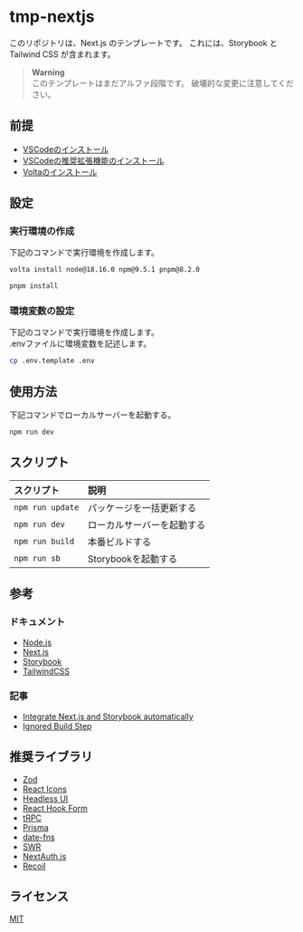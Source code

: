 # tmp-nextjs

このリポジトリは、Next.js のテンプレートです。
これには、Storybook と Tailwind CSS が含まれます。

> **Warning**  
> このテンプレートはまだアルファ段階です。
> 破壊的な変更に注意してください。

## 前提

- [VSCodeのインストール](https://azure.microsoft.com/ja-jp/products/visual-studio-code/)
- [VSCodeの推奨拡張機能のインストール](https://code.visualstudio.com/docs/editor/extension-marketplace#_workspace-recommended-extensions)
- [Voltaのインストール](https://docs.volta.sh/guide/getting-started)

## 設定

### 実行環境の作成

下記のコマンドで実行環境を作成します。  

```zsh
volta install node@18.16.0 npm@9.5.1 pnpm@8.2.0

pnpm install
```

### 環境変数の設定

下記のコマンドで実行環境を作成します。  
.envファイルに環境変数を記述します。  

```zsh
cp .env.template .env
```

## 使用方法

下記コマンドでローカルサーバーを起動する。  

```zsh
npm run dev
```

## スクリプト

| スクリプト | 説明 |
|:-------|:--------|
| `npm run update`| パッケージを一括更新する |
| `npm run dev` | ローカルサーバーを起動する |
| `npm run build` | 本番ビルドする |
| `npm run sb` | Storybookを起動する |

## 参考

### ドキュメント

- [Node.js](https://nodejs.org/ja/download/releases)
- [Next.js](https://nextjs.org/)
- [Storybook](https://storybook.js.org/)
- [TailwindCSS](https://tailwindui.com/)

### 記事

- [Integrate Next.js and Storybook automatically](https://storybook.js.org/blog/integrate-nextjs-and-storybook-automatically/)
- [Ignored Build Step](https://zenn.dev/bisque/scraps/50a51a28d6eb85)

## 推奨ライブラリ

- [Zod](https://zod.dev/)
- [React Icons](https://react-icons.github.io/react-icons/)
- [Headless UI](https://headlessui.com/)
- [React Hook Form](https://react-hook-form.com/)
- [tRPC](https://trpc.io/)
- [Prisma](https://www.prisma.io/)
- [date-fns](https://date-fns.org/)
- [SWR](https://github.com/vercel/swr)
- [NextAuth.js](https://next-auth.js.org/)
- [Recoil](https://recoiljs.org/)

## ライセンス

[MIT](https://opensource.org/licenses/MIT)
